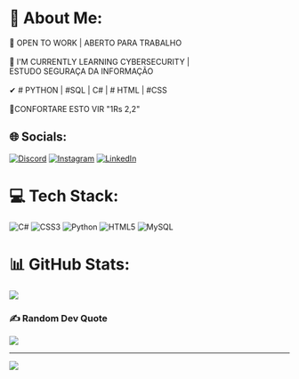 # 💫 About Me:
🔭 OPEN TO WORK | ABERTO PARA TRABALHO<br><br>🌱 I'M CURRENTLY LEARNING CYBERSECURITY | <br>       ESTUDO SEGURAÇA DA INFORMAÇÃO<br><br>✔ # PYTHON | #SQL |  C# | # HTML | #CSS<br><br>🔱CONFORTARE ESTO VIR "1Rs 2,2"


## 🌐 Socials:
[![Discord](https://img.shields.io/badge/Discord-%237289DA.svg?logo=discord&logoColor=white)](https://discord.gg/YoSoyYo#4005) [![Instagram](https://img.shields.io/badge/Instagram-%23E4405F.svg?logo=Instagram&logoColor=white)](https://instagram.com/_sssisaac) [![LinkedIn](https://img.shields.io/badge/LinkedIn-%230077B5.svg?logo=linkedin&logoColor=white)](https://linkedin.com/in/isaac-silveira-a93688229) 

# 💻 Tech Stack:
![C#](https://img.shields.io/badge/c%23-%23239120.svg?style=flat&logo=c-sharp&logoColor=white) ![CSS3](https://img.shields.io/badge/css3-%231572B6.svg?style=flat&logo=css3&logoColor=white) ![Python](https://img.shields.io/badge/python-3670A0?style=flat&logo=python&logoColor=ffdd54) ![HTML5](https://img.shields.io/badge/html5-%23E34F26.svg?style=flat&logo=html5&logoColor=white) ![MySQL](https://img.shields.io/badge/mysql-%2300f.svg?style=flat&logo=mysql&logoColor=white)
# 📊 GitHub Stats:

![](https://github-readme-streak-stats.herokuapp.com/?user=isaacsilveira&theme=gruvbox&hide_border=false)<br/>


### ✍️ Random Dev Quote
![](https://quotes-github-readme.vercel.app/api?type=horizontal&theme=gruvbox)

---
[![](https://visitcount.itsvg.in/api?id=isaacsilveira&icon=2&color=1)](https://visitcount.itsvg.in)

<!-- Proudly created with GPRM ( https://gprm.itsvg.in ) -->

